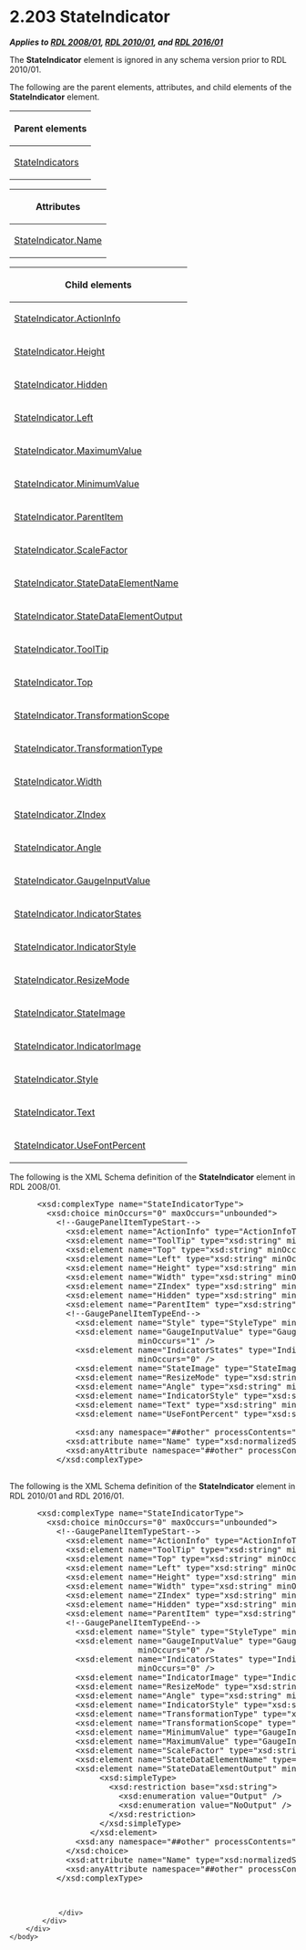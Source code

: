 <html dir="LTR" xmlns:mshelp="http://msdn.microsoft.com/mshelp" xmlns:ddue="http://ddue.schemas.microsoft.com/authoring/2003/5" xmlns:xlink="http://www.w3.org/1999/xlink" xmlns:tool="http://www.microsoft.com/tooltip">
    <head>
        <meta http-equiv="Content-Type" content="text/html; CHARSET=utf-8"></meta>
        <meta name="save" content="history"></meta>
        <title>2.203 StateIndicator</title>
        <xml>
            <mshelp:toctitle title="2.203 StateIndicator"></mshelp:toctitle>
            <mshelp:rltitle title="[MS-RDL]: StateIndicator"></mshelp:rltitle>
            <mshelp:keyword index="A" term="a2711217-7047-4b0a-86d1-d01b5479e2cb"></mshelp:keyword>
            <mshelp:attr name="DCSext.ContentType" value="open specification"></mshelp:attr>
            <mshelp:attr name="AssetID" value="a2711217-7047-4b0a-86d1-d01b5479e2cb"></mshelp:attr>
            <mshelp:attr name="TopicType" value="kbRef"></mshelp:attr>
            <mshelp:attr name="DCSext.Title" value="[MS-RDL]: StateIndicator" />
        </xml>
    </head>
    <body>
        <div id="header">
            <h1 class="heading">2.203 StateIndicator</h1>
        </div>
        <div id="mainSection">
            <div id="mainBody">
                <div id="allHistory" class="saveHistory"></div>
                <div id="sectionSection0" class="section" name="collapseableSection">
                    

<p><b><i>Applies to </i></b><a href="1e855f94-4617-47e4-b89e-0856c6cb420f.md"><b><i>RDL 2008/01</i></b></a><b><i>,
</i></b><a href="3428e690-a348-4ec7-8a6a-8efb42d2cdee.md"><b><i>RDL 2010/01</i></b></a><b><i>,
and </i></b><a href="52ce3983-2bfc-4e72-9359-42aaf5fe4509.md"><b><i>RDL 2016/01</i></b></a></p>

<p>The <b>StateIndicator</b> element is ignored in any schema
version prior to RDL 2010/01.</p>

<p>The following are the parent elements, attributes, and child
elements of the <b>StateIndicator</b> element.</p>

<table>
 <thead>
  <tr>
   <th>
   <p>Parent elements</p>
   </th>
  </tr>
 </thead>
 <tr>
  <td>
  <p><a href="63e2bc8c-c481-417a-bca1-2cc3d1cde2fd.md">StateIndicators</a></p>
  </td>
 </tr>
</table>

<p> </p>

<table>
 <thead>
  <tr>
   <th>
   <p>Attributes</p>
   </th>
  </tr>
 </thead>
 <tr>
  <td>
  <p><a href="2f13cb0e-f6e8-49c7-984c-6acd367f99dc.md">StateIndicator.Name</a></p>
  </td>
 </tr>
</table>

<p> </p>

<table>
 <thead>
  <tr>
   <th>
   <p>Child elements</p>
   </th>
  </tr>
 </thead>
 <tr>
  <td>
  <p><a href="d4285777-9e09-4ba3-9f86-d6b136d8d9ef.md">StateIndicator.ActionInfo</a>
  </p>
  </td>
 </tr>
 <tr>
  <td>
  <p><a href="2c42bf92-9606-4874-b2fd-3b2d01dc3df5.md">StateIndicator.Height</a>
  </p>
  </td>
 </tr>
 <tr>
  <td>
  <p><a href="774968e0-3622-4857-913d-6fed913c9b0d.md">StateIndicator.Hidden</a>
  </p>
  </td>
 </tr>
 <tr>
  <td>
  <p><a href="bb597b05-fcfe-4cea-9dba-d5afdd494568.md">StateIndicator.Left</a>
  </p>
  </td>
 </tr>
 <tr>
  <td>
  <p><a href="a9cb5352-f8d8-413e-ad9f-9a1620c3278e.md">StateIndicator.MaximumValue</a></p>
  </td>
 </tr>
 <tr>
  <td>
  <p><a href="fe4c4d1b-fe61-4205-8c00-bd49ef447c35.md">StateIndicator.MinimumValue</a></p>
  </td>
 </tr>
 <tr>
  <td>
  <p><a href="ee5193d7-d30d-494d-93cd-ae8ed0a570bf.md">StateIndicator.ParentItem</a>
  </p>
  </td>
 </tr>
 <tr>
  <td>
  <p><a href="0fdd7720-8e69-41f9-ae11-58dbacb9a923.md">StateIndicator.ScaleFactor</a></p>
  </td>
 </tr>
 <tr>
  <td>
  <p><a href="23fa4969-2398-468f-9644-b69b7b772aef.md">StateIndicator.StateDataElementName</a></p>
  </td>
 </tr>
 <tr>
  <td>
  <p><a href="babc267d-6f37-43f9-ad56-8ade052cdda9.md">StateIndicator.StateDataElementOutput</a></p>
  </td>
 </tr>
 <tr>
  <td>
  <p><a href="ab3e42b6-357e-48c7-a4f1-4bace2bd0785.md">StateIndicator.ToolTip</a>
  </p>
  </td>
 </tr>
 <tr>
  <td>
  <p><a href="24e64d49-9aa7-45ed-8eb4-8b06c8bd19dc.md">StateIndicator.Top</a>
  </p>
  </td>
 </tr>
 <tr>
  <td>
  <p><a href="2060baa9-23fb-4659-b69a-0a31259f3b66.md">StateIndicator.TransformationScope</a></p>
  </td>
 </tr>
 <tr>
  <td>
  <p><a href="47a21038-4f4f-4fc6-93a3-aa5270427f28.md">StateIndicator.TransformationType</a></p>
  </td>
 </tr>
 <tr>
  <td>
  <p><a href="f56a3182-4984-45fd-9674-3d900d1bd220.md">StateIndicator.Width</a>
  </p>
  </td>
 </tr>
 <tr>
  <td>
  <p><a href="483b093e-ae02-4e58-89d9-c86900ef357c.md">StateIndicator.ZIndex</a>
  </p>
  </td>
 </tr>
 <tr>
  <td>
  <p><a href="cb1e1b31-d4ff-463c-ad2b-6c3b7649b39d.md">StateIndicator.Angle</a></p>
  </td>
 </tr>
 <tr>
  <td>
  <p><a href="e28017ec-472c-4634-8c91-522547ef63ed.md">StateIndicator.GaugeInputValue</a>
  </p>
  </td>
 </tr>
 <tr>
  <td>
  <p><a href="a99c162e-2a29-4fb7-83c8-f32dccea4e1d.md">StateIndicator.IndicatorStates</a></p>
  </td>
 </tr>
 <tr>
  <td>
  <p><a href="45995e01-c145-464e-a203-19c6580ee48d.md">StateIndicator.IndicatorStyle</a></p>
  </td>
 </tr>
 <tr>
  <td>
  <p><a href="25008c5f-bd52-488c-8694-089a2eced01e.md">StateIndicator.ResizeMode</a></p>
  </td>
 </tr>
 <tr>
  <td>
  <p><a href="bd6de5fa-6906-4594-ae04-585459671530.md">StateIndicator.StateImage</a></p>
  </td>
 </tr>
 <tr>
  <td>
  <p><a href="7046a130-fd08-4cfc-89c1-3e12a7d5ec5a.md">StateIndicator.IndicatorImage</a></p>
  </td>
 </tr>
 <tr>
  <td>
  <p><a href="d1ac4bc5-bbdd-441c-98c1-c3e57ae45182.md">StateIndicator.Style</a></p>
  </td>
 </tr>
 <tr>
  <td>
  <p><a href="e522f378-d62c-432a-8cb2-9c61e70ff823.md">StateIndicator.Text</a>
  </p>
  </td>
 </tr>
 <tr>
  <td>
  <p><a href="e05fef2c-3ec9-4bf2-95f7-e41819da1831.md">StateIndicator.UseFontPercent</a>
  </p>
  </td>
 </tr>
</table>

<p>The following is the XML Schema definition of the <b>StateIndicator</b>
element in RDL 2008/01.</p>

<dl>
<dd>
<div><pre> &lt;xsd:complexType name=&quot;StateIndicatorType&quot;&gt;
   &lt;xsd:choice minOccurs=&quot;0&quot; maxOccurs=&quot;unbounded&quot;&gt;
     &lt;!--GaugePanelItemTypeStart--&gt;
       &lt;xsd:element name=&quot;ActionInfo&quot; type=&quot;ActionInfoType&quot; minOccurs=&quot;0&quot; /&gt;
       &lt;xsd:element name=&quot;ToolTip&quot; type=&quot;xsd:string&quot; minOccurs=&quot;0&quot; /&gt;
       &lt;xsd:element name=&quot;Top&quot; type=&quot;xsd:string&quot; minOccurs=&quot;0&quot; /&gt;
       &lt;xsd:element name=&quot;Left&quot; type=&quot;xsd:string&quot; minOccurs=&quot;0&quot; /&gt;
       &lt;xsd:element name=&quot;Height&quot; type=&quot;xsd:string&quot; minOccurs=&quot;0&quot; /&gt;
       &lt;xsd:element name=&quot;Width&quot; type=&quot;xsd:string&quot; minOccurs=&quot;0&quot; /&gt;
       &lt;xsd:element name=&quot;ZIndex&quot; type=&quot;xsd:string&quot; minOccurs=&quot;0&quot; /&gt;
       &lt;xsd:element name=&quot;Hidden&quot; type=&quot;xsd:string&quot; minOccurs=&quot;0&quot; /&gt;
       &lt;xsd:element name=&quot;ParentItem&quot; type=&quot;xsd:string&quot; minOccurs=&quot;0&quot; /&gt;
       &lt;!--GaugePanelItemTypeEnd--&gt;
         &lt;xsd:element name=&quot;Style&quot; type=&quot;StyleType&quot; minOccurs=&quot;0&quot; /&gt;
         &lt;xsd:element name=&quot;GaugeInputValue&quot; type=&quot;GaugeInputValueType&quot; 
                      minOccurs=&quot;1&quot; /&gt;
         &lt;xsd:element name=&quot;IndicatorStates&quot; type=&quot;IndicatorStatesType&quot; 
                      minOccurs=&quot;0&quot; /&gt;
         &lt;xsd:element name=&quot;StateImage&quot; type=&quot;StateImageType&quot; minOccurs=&quot;0&quot; /&gt;
         &lt;xsd:element name=&quot;ResizeMode&quot; type=&quot;xsd:string&quot; minOccurs=&quot;0&quot; /&gt;
         &lt;xsd:element name=&quot;Angle&quot; type=&quot;xsd:string&quot; minOccurs=&quot;0&quot; /&gt;
         &lt;xsd:element name=&quot;IndicatorStyle&quot; type=&quot;xsd:string&quot; minOccurs=&quot;0&quot; /&gt;
         &lt;xsd:element name=&quot;Text&quot; type=&quot;xsd:string&quot; minOccurs=&quot;0&quot; /&gt;
         &lt;xsd:element name=&quot;UseFontPercent&quot; type=&quot;xsd:string&quot; minOccurs=&quot;0&quot; /&gt;
            
         &lt;xsd:any namespace=&quot;##other&quot; processContents=&quot;skip&quot; /&gt;      &lt;/xsd:choice&gt;
       &lt;xsd:attribute name=&quot;Name&quot; type=&quot;xsd:normalizedString&quot; use=&quot;required&quot; /&gt;
       &lt;xsd:anyAttribute namespace=&quot;##other&quot; processContents=&quot;skip&quot; /&gt;
     &lt;/xsd:complexType&gt;
            
</pre></div>
</dd></dl>

<p>The following is the XML Schema definition of the <b>StateIndicator</b>
element in RDL 2010/01 and RDL 2016/01.</p>

<dl>
<dd>
<div><pre> &lt;xsd:complexType name=&quot;StateIndicatorType&quot;&gt;
   &lt;xsd:choice minOccurs=&quot;0&quot; maxOccurs=&quot;unbounded&quot;&gt;
     &lt;!--GaugePanelItemTypeStart--&gt;
       &lt;xsd:element name=&quot;ActionInfo&quot; type=&quot;ActionInfoType&quot; minOccurs=&quot;0&quot; /&gt;
       &lt;xsd:element name=&quot;ToolTip&quot; type=&quot;xsd:string&quot; minOccurs=&quot;0&quot; /&gt;
       &lt;xsd:element name=&quot;Top&quot; type=&quot;xsd:string&quot; minOccurs=&quot;0&quot; /&gt;
       &lt;xsd:element name=&quot;Left&quot; type=&quot;xsd:string&quot; minOccurs=&quot;0&quot; /&gt;
       &lt;xsd:element name=&quot;Height&quot; type=&quot;xsd:string&quot; minOccurs=&quot;0&quot; /&gt;
       &lt;xsd:element name=&quot;Width&quot; type=&quot;xsd:string&quot; minOccurs=&quot;0&quot; /&gt;
       &lt;xsd:element name=&quot;ZIndex&quot; type=&quot;xsd:string&quot; minOccurs=&quot;0&quot; /&gt;
       &lt;xsd:element name=&quot;Hidden&quot; type=&quot;xsd:string&quot; minOccurs=&quot;0&quot; /&gt;
       &lt;xsd:element name=&quot;ParentItem&quot; type=&quot;xsd:string&quot; minOccurs=&quot;0&quot; /&gt;
       &lt;!--GaugePanelItemTypeEnd--&gt;
         &lt;xsd:element name=&quot;Style&quot; type=&quot;StyleType&quot; minOccurs=&quot;0&quot; /&gt;
         &lt;xsd:element name=&quot;GaugeInputValue&quot; type=&quot;GaugeInputValueType&quot; 
                      minOccurs=&quot;0&quot; /&gt;
         &lt;xsd:element name=&quot;IndicatorStates&quot; type=&quot;IndicatorStatesType&quot; 
                      minOccurs=&quot;0&quot; /&gt;
         &lt;xsd:element name=&quot;IndicatorImage&quot; type=&quot;IndicatorImageType&quot; minOccurs=&quot;0&quot; /&gt;
         &lt;xsd:element name=&quot;ResizeMode&quot; type=&quot;xsd:string&quot; minOccurs=&quot;0&quot; /&gt;
         &lt;xsd:element name=&quot;Angle&quot; type=&quot;xsd:string&quot; minOccurs=&quot;0&quot; /&gt;
         &lt;xsd:element name=&quot;IndicatorStyle&quot; type=&quot;xsd:string&quot; minOccurs=&quot;0&quot; /&gt;
         &lt;xsd:element name=&quot;TransformationType&quot; type=&quot;xsd:string&quot; minOccurs=&quot;0&quot; /&gt;    
         &lt;xsd:element name=&quot;TransformationScope&quot; type=&quot;xsd:string&quot; minOccurs=&quot;0&quot; /&gt;
         &lt;xsd:element name=&quot;MinimumValue&quot; type=&quot;GaugeInputValueType&quot; minOccurs=&quot;0&quot; /&gt;
         &lt;xsd:element name=&quot;MaximumValue&quot; type=&quot;GaugeInputValueType&quot; minOccurs=&quot;0&quot; /&gt;
         &lt;xsd:element name=&quot;ScaleFactor&quot; type=&quot;xsd:string&quot; minOccurs=&quot;0&quot; /&gt;
         &lt;xsd:element name=&quot;StateDataElementName&quot; type=&quot;xsd:string&quot; minOccurs=&quot;0&quot; /&gt;
         &lt;xsd:element name=&quot;StateDataElementOutput&quot; minOccurs=&quot;0&quot;&gt;
              &lt;xsd:simpleType&gt;
                &lt;xsd:restriction base=&quot;xsd:string&quot;&gt;
                  &lt;xsd:enumeration value=&quot;Output&quot; /&gt;
                  &lt;xsd:enumeration value=&quot;NoOutput&quot; /&gt;
                &lt;/xsd:restriction&gt;
              &lt;/xsd:simpleType&gt;
            &lt;/xsd:element&gt;
         &lt;xsd:any namespace=&quot;##other&quot; processContents=&quot;lax&quot;/&gt;
       &lt;/xsd:choice&gt;
       &lt;xsd:attribute name=&quot;Name&quot; type=&quot;xsd:normalizedString&quot; use=&quot;required&quot; /&gt;
       &lt;xsd:anyAttribute namespace=&quot;##other&quot; processContents=&quot;lax&quot; /&gt;
     &lt;/xsd:complexType&gt;
  
            
</pre></div>
</dd></dl>


                </div>
            </div>
        </div>
    </body>
</html>
